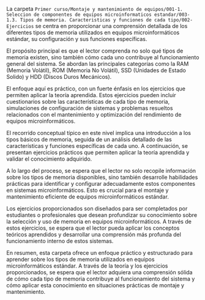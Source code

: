 La carpeta `Primer curso/Montaje y mantenimiento de equipos/001-1. Seleccion de componentes de equipos microinformaticos estandar/003-1.3. Tipos de memoria. Caracteristicas y funciones de cada tipo/002-Ejercicios` se centra en proporcionar una comprensión detallada de los diferentes tipos de memoria utilizados en equipos microinformáticos estándar, su configuración y sus funciones específicas.

El propósito principal es que el lector comprenda no solo qué tipos de memoria existen, sino también cómo cada uno contribuye al funcionamiento general del sistema. Se abordan las principales categorías como la RAM (Memoria Volátil), ROM (Memoria No Volátil), SSD (Unidades de Estado Solido) y HDD (Discos Duros Mecánicos). 

El enfoque aquí es práctico, con un fuerte énfasis en los ejercicios que permiten aplicar la teoría aprendida. Estos ejercicios pueden incluir cuestionarios sobre las características de cada tipo de memoria, simulaciones de configuración de sistemas y problemas resueltos relacionados con el mantenimiento y optimización del rendimiento de equipos microinformáticos.

El recorrido conceptual típico en este nivel implica una introducción a los tipos básicos de memoria, seguida de un análisis detallado de las características y funciones específicas de cada uno. A continuación, se presentan ejercicios prácticos que permiten aplicar la teoría aprendida y validar el conocimiento adquirido.

A lo largo del proceso, se espera que el lector no solo recopile información sobre los tipos de memoria disponibles, sino también desarrolle habilidades prácticas para identificar y configurar adecuadamente estos componentes en sistemas microinformáticos. Esto es crucial para el montaje y mantenimiento eficiente de equipos microinformáticos estándar.

Los ejercicios proporcionados son diseñados para ser completados por estudiantes o profesionales que desean profundizar su conocimiento sobre la selección y uso de memoria en equipos microinformáticos. A través de estos ejercicios, se espera que el lector pueda aplicar los conceptos teóricos aprendidos y desarrollar una comprensión más profunda del funcionamiento interno de estos sistemas.

En resumen, esta carpeta ofrece un enfoque práctico y estructurado para aprender sobre los tipos de memoria utilizados en equipos microinformáticos estándar. A través de la teoría y los ejercicios proporcionados, se espera que el lector adquiera una comprensión sólida de cómo cada tipo de memoria contribuye al funcionamiento del sistema y cómo aplicar esta conocimiento en situaciones prácticas de montaje y mantenimiento.
